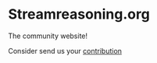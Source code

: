 # Streamreasoning.org


The community website!

Consider send us your [contribution](./CONTRIBUTING.md)
